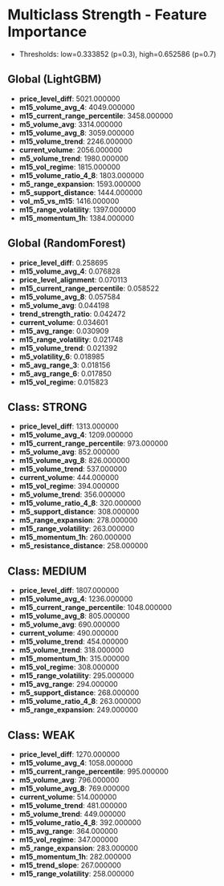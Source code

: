 # Multiclass Strength - Feature Importance

- Thresholds: low=0.333852 (p=0.3), high=0.652586 (p=0.7)

## Global (LightGBM)

- **price_level_diff**: 5021.000000
- **m15_volume_avg_4**: 4049.000000
- **m15_current_range_percentile**: 3458.000000
- **m5_volume_avg**: 3314.000000
- **m15_volume_avg_8**: 3059.000000
- **m15_volume_trend**: 2246.000000
- **current_volume**: 2056.000000
- **m5_volume_trend**: 1980.000000
- **m15_vol_regime**: 1815.000000
- **m15_volume_ratio_4_8**: 1803.000000
- **m5_range_expansion**: 1593.000000
- **m5_support_distance**: 1444.000000
- **vol_m5_vs_m15**: 1416.000000
- **m15_range_volatility**: 1397.000000
- **m15_momentum_1h**: 1384.000000

## Global (RandomForest)

- **price_level_diff**: 0.258695
- **m15_volume_avg_4**: 0.076828
- **price_level_alignment**: 0.070113
- **m15_current_range_percentile**: 0.058522
- **m15_volume_avg_8**: 0.057584
- **m5_volume_avg**: 0.044198
- **trend_strength_ratio**: 0.042472
- **current_volume**: 0.034601
- **m15_avg_range**: 0.030909
- **m15_range_volatility**: 0.021748
- **m15_volume_trend**: 0.021392
- **m5_volatility_6**: 0.018985
- **m5_avg_range_3**: 0.018156
- **m5_avg_range_6**: 0.017850
- **m15_vol_regime**: 0.015823

## Class: STRONG

- **price_level_diff**: 1313.000000
- **m15_volume_avg_4**: 1209.000000
- **m15_current_range_percentile**: 973.000000
- **m5_volume_avg**: 852.000000
- **m15_volume_avg_8**: 826.000000
- **m15_volume_trend**: 537.000000
- **current_volume**: 444.000000
- **m15_vol_regime**: 394.000000
- **m5_volume_trend**: 356.000000
- **m15_volume_ratio_4_8**: 320.000000
- **m5_support_distance**: 308.000000
- **m5_range_expansion**: 278.000000
- **m15_range_volatility**: 263.000000
- **m15_momentum_1h**: 260.000000
- **m5_resistance_distance**: 258.000000

## Class: MEDIUM

- **price_level_diff**: 1807.000000
- **m15_volume_avg_4**: 1236.000000
- **m15_current_range_percentile**: 1048.000000
- **m15_volume_avg_8**: 805.000000
- **m5_volume_avg**: 690.000000
- **current_volume**: 490.000000
- **m15_volume_trend**: 454.000000
- **m5_volume_trend**: 318.000000
- **m15_momentum_1h**: 315.000000
- **m15_vol_regime**: 308.000000
- **m15_range_volatility**: 295.000000
- **m15_avg_range**: 294.000000
- **m5_support_distance**: 268.000000
- **m15_volume_ratio_4_8**: 263.000000
- **m5_range_expansion**: 249.000000

## Class: WEAK

- **price_level_diff**: 1270.000000
- **m15_volume_avg_4**: 1058.000000
- **m15_current_range_percentile**: 995.000000
- **m5_volume_avg**: 796.000000
- **m15_volume_avg_8**: 769.000000
- **current_volume**: 514.000000
- **m15_volume_trend**: 481.000000
- **m5_volume_trend**: 449.000000
- **m15_volume_ratio_4_8**: 392.000000
- **m15_avg_range**: 364.000000
- **m15_vol_regime**: 347.000000
- **m5_range_expansion**: 283.000000
- **m15_momentum_1h**: 282.000000
- **m15_trend_slope**: 267.000000
- **m15_range_volatility**: 258.000000

